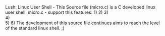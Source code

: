 







Lush: Linux User Shell - This Source file (micro.c) is a C developed linux user shell. 
micro.c - support this features:
1)
2)
3)     
4)   
5)
6)
The development of this source file continues aims to reach the level of the standard linux shell. ;)






















